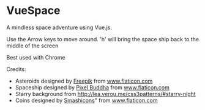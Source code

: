 # VueSpace

A mindless space adventure using Vue.js.

Use the Arrow keys to move around.
'h' will bring the space ship back to the middle of the screen

Best used with Chrome

Credits:
- Asteroids designed by [Freepik](http://www.freepik.com) from www.flaticon.com
- Spaceship designed by [Pixel Buddha](https://www.flaticon.com/authors/pixel-buddha) from www.flaticon.com
- Starry background from http://lea.verou.me/css3patterns/#starry-night
- Coins designed by [Smashicons](https://www.flaticon.com/authors/smashicons)" from www.flaticon.com
